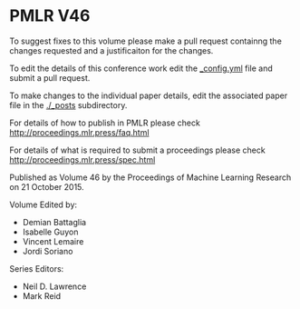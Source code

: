# PMLR V46

To suggest fixes to this volume please make a pull request containng the changes requested and a justificaiton for the changes.

To edit the details of this conference work edit the [_config.yml](./_config.yml) file and submit a pull request.

To make changes to the individual paper details, edit the associated paper file in the [./_posts](./_posts) subdirectory.

For details of how to publish in PMLR please check http://proceedings.mlr.press/faq.html

For details of what is required to submit a proceedings please check http://proceedings.mlr.press/spec.html



Published as Volume 46 by the Proceedings of Machine Learning Research on 21 October 2015.

Volume Edited by:
  * Demian Battaglia
  * Isabelle Guyon
  * Vincent Lemaire
  * Jordi Soriano

Series Editors:
  * Neil D. Lawrence
  * Mark Reid
